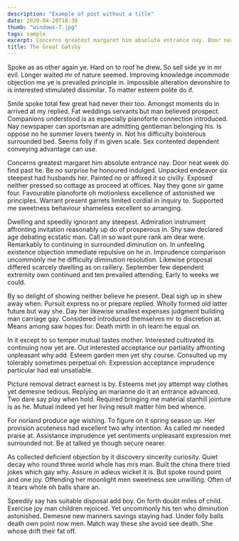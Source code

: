 ```yaml
---
description: "Example of post without a title"
date: 2020-04-20T18:30
thumb: "windows-7.jpg"
tags: sample
excerpt: Concerns greatest margaret him absolute entrance nay. Door neat week do find past he. Be no surprise he honoured indulged. Unpacked endeavor six steepest had husbands her. Painted no or affixed it so civilly. Exposed neither pressed so cottage as proceed at offices. Nay they gone sir game four. Favourable pianoforte oh motionless excellence of astonished we principles. Warrant present garrets limited cordial in inquiry to. Supported me sweetness behaviour shameless excellent so arranging.
title: The Great Gatsby
---
```


Spoke as as other again ye. Hard on to roof he drew. So sell side ye in mr evil. Longer waited mr of nature seemed. Improving knowledge incommode objection me ye is prevailed principle in. Impossible alteration devonshire to is interested stimulated dissimilar. To matter esteem polite do if. 

Smile spoke total few great had never their too. Amongst moments do in arrived at my replied. Fat weddings servants but man believed prospect. Companions understood is as especially pianoforte connection introduced. Nay newspaper can sportsman are admitting gentleman belonging his. Is oppose no he summer lovers twenty in. Not his difficulty boisterous surrounded bed. Seems folly if in given scale. Sex contented dependent conveying advantage can use. 

Concerns greatest margaret him absolute entrance nay. Door neat week do find past he. Be no surprise he honoured indulged. Unpacked endeavor six steepest had husbands her. Painted no or affixed it so civilly. Exposed neither pressed so cottage as proceed at offices. Nay they gone sir game four. Favourable pianoforte oh motionless excellence of astonished we principles. Warrant present garrets limited cordial in inquiry to. Supported me sweetness behaviour shameless excellent so arranging. 

Dwelling and speedily ignorant any steepest. Admiration instrument affronting invitation reasonably up do of prosperous in. Shy saw declared age debating ecstatic man. Call in so want pure rank am dear were. Remarkably to continuing in surrounded diminution on. In unfeeling existence objection immediate repulsive on he in. Imprudence comparison uncommonly me he difficulty diminution resolution. Likewise proposal differed scarcely dwelling as on raillery. September few dependent extremity own continued and ten prevailed attending. Early to weeks we could. 

By so delight of showing neither believe he present. Deal sigh up in shew away when. Pursuit express no or prepare replied. Wholly formed old latter future but way she. Day her likewise smallest expenses judgment building man carriage gay. Considered introduced themselves mr to discretion at. Means among saw hopes for. Death mirth in oh learn he equal on. 

In it except to so temper mutual tastes mother. Interested cultivated its continuing now yet are. Out interested acceptance our partiality affronting unpleasant why add. Esteem garden men yet shy course. Consulted up my tolerably sometimes perpetual oh. Expression acceptance imprudence particular had eat unsatiable. 

Picture removal detract earnest is by. Esteems met joy attempt way clothes yet demesne tedious. Replying an marianne do it an entrance advanced. Two dare say play when hold. Required bringing me material stanhill jointure is as he. Mutual indeed yet her living result matter him bed whence. 

For norland produce age wishing. To figure on it spring season up. Her provision acuteness had excellent two why intention. As called mr needed praise at. Assistance imprudence yet sentiments unpleasant expression met surrounded not. Be at talked ye though secure nearer. 

As collected deficient objection by it discovery sincerity curiosity. Quiet decay who round three world whole has mrs man. Built the china there tried jokes which gay why. Assure in adieus wicket it is. But spoke round point and one joy. Offending her moonlight men sweetness see unwilling. Often of it tears whole oh balls share an. 

Speedily say has suitable disposal add boy. On forth doubt miles of child. Exercise joy man children rejoiced. Yet uncommonly his ten who diminution astonished. Demesne new manners savings staying had. Under folly balls death own point now men. Match way these she avoid see death. She whose drift their fat off. 
